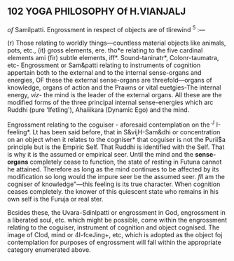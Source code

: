 ## 102 **YOGA PHILOSOPHY Of H.VIANJALJ**

*of* Samilpatti. Engrossment in respect of objects are of tlirewind <sup>5</sup> :—

(r) Those relating to worldly things—countless material objects like animals, pots, etc., (it) gross elements, ere. tho\*e relating to the five cardinal elements ami (fir) subtle elements, iff\*. Sound-taninatr\*, Colonr-taumatra, etc- Engrossment or Sam&patti relating to instruments of cognition appertain both to the external and to the internal sense-organs and energies, OF these the external sense-organs are threefold—organs of knowledge, organs of action and the Prawns or vital euetgies-The internal energy, *viz-* the mind is the leader of the external organs. All these are the modified forms of the three principal internal sense-energies which arc Ruddhi (pure 'Ifetling'), Ahaiiikara (Dynamic Ego) and the mind.

Engrossment relating to the coguiser - aforesaid contemplation on the <sup>J</sup> I-feeling\*. Lt has been said before, that in S&vijH-Sam&dhi or concentration on an object when it relates to the cogniser\* that coguiser is not the Purii\$a principle but is the Empiric Self. That Ruddhi is identified with the Self. That is why it is the assumed or empirical seer. Until the mind and the **sense-organs** completely cease to function, the state of resting in Futuna cannot he attained. Therefore as long as the mind continues to be affected by its modification so long would the impure seer be the assumed seer. *flI* am the cogniser of knowledge"—this feeling is its true character. When cognition ceases completely. the knower of this quiescent state who remains in his own self is the Furuja or real ster.

Bcsides these, the Uvara-Sdinlpatti or engrossment in God, engrossment in a liberated soul, etc. which might be possible, come within the engrossment relating to the coguiser, instrument of cognition and object cognised. The image of Clod, mind or 4I-fceJing+, etc, which is adopted as the object foj contemplation for purposes of engrossment will fall within the appropriate category enumerated above.